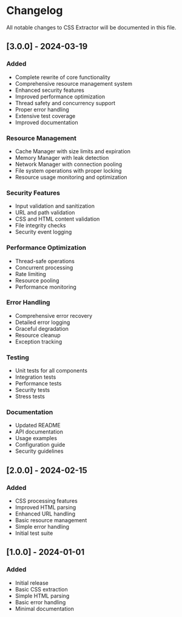 # Changelog

All notable changes to CSS Extractor will be documented in this file.

## [3.0.0] - 2024-03-19

### Added
- Complete rewrite of core functionality
- Comprehensive resource management system
- Enhanced security features
- Improved performance optimization
- Thread safety and concurrency support
- Proper error handling
- Extensive test coverage
- Improved documentation

### Resource Management
- Cache Manager with size limits and expiration
- Memory Manager with leak detection
- Network Manager with connection pooling
- File system operations with proper locking
- Resource usage monitoring and optimization

### Security Features
- Input validation and sanitization
- URL and path validation
- CSS and HTML content validation
- File integrity checks
- Security event logging

### Performance Optimization
- Thread-safe operations
- Concurrent processing
- Rate limiting
- Resource pooling
- Performance monitoring

### Error Handling
- Comprehensive error recovery
- Detailed error logging
- Graceful degradation
- Resource cleanup
- Exception tracking

### Testing
- Unit tests for all components
- Integration tests
- Performance tests
- Security tests
- Stress tests

### Documentation
- Updated README
- API documentation
- Usage examples
- Configuration guide
- Security guidelines

## [2.0.0] - 2024-02-15

### Added
- CSS processing features
- Improved HTML parsing
- Enhanced URL handling
- Basic resource management
- Simple error handling
- Initial test suite

## [1.0.0] - 2024-01-01

### Added
- Initial release
- Basic CSS extraction
- Simple HTML parsing
- Basic error handling
- Minimal documentation 